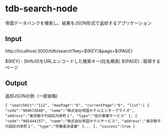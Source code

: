 tdb-search-node
===============

帝国データバンクを検索し、結果をJSON形式で返却するアプリケーション

Input
--------------
http://localhost:3000/tdb/search?key=${KEY}&page=${PAGE}

${KEY} : ShiftJISをURLエンコードした検索キー(社名検索)
${PAGE} : 取得するページ

Output
--------------
返却JSONの例（一部省略)

`{
    "searchHit":"112",
    "maxPage":"6",
    "currentPage":"6",
    "list":[
        {
            "code":"984672640",
            "name":"株式会社帝国ホテルエンタープライズ",
            "address":"東京都千代田区内幸町１",
            "type":"他の事業サービス"
        },
        {
            "code":"985444157",
            "name":"株式会社帝国ホテルサービス",
            "address":"東京都千代田区内幸町１",
            "type":"労働者派遣業"
        }...
    ],
    "success":true
}`
